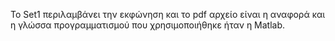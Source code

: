 Το Set1 περιλαμβάνει την εκφώνηση και το pdf αρχείο είναι η αναφορά και η γλώσσα προγραμματισμού που χρησιμοποιήθηκε ήταν η Matlab.
